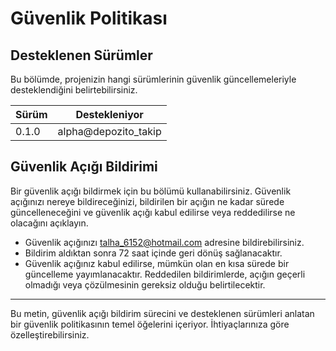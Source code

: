# Güvenlik Politikası

## Desteklenen Sürümler

Bu bölümde, projenizin hangi sürümlerinin güvenlik güncellemeleriyle desteklendiğini belirtebilirsiniz.

| Sürüm   | Destekleniyor      |
| ------- | ------------------ |
| 0.1.0   | alpha@depozito_takip |

## Güvenlik Açığı Bildirimi
Bir güvenlik açığı bildirmek için bu bölümü kullanabilirsiniz.
Güvenlik açığınızı nereye bildireceğinizi, bildirilen bir açığın ne kadar sürede güncelleneceğini ve güvenlik açığı kabul edilirse veya reddedilirse ne olacağını açıklayın.

- Güvenlik açığınızı [talha_6152@hotmail.com](mailto:talha_6152@hotmail.com) adresine bildirebilirsiniz.
- Bildirim aldıktan sonra 72 saat içinde geri dönüş sağlanacaktır.
- Güvenlik açığınız kabul edilirse, mümkün olan en kısa sürede bir güncelleme yayımlanacaktır. Reddedilen bildirimlerde, açığın geçerli olmadığı veya çözülmesinin gereksiz olduğu belirtilecektir.

---

Bu metin, güvenlik açığı bildirim sürecini ve desteklenen sürümleri anlatan bir güvenlik politikasının temel öğelerini içeriyor. İhtiyaçlarınıza göre özelleştirebilirsiniz.
